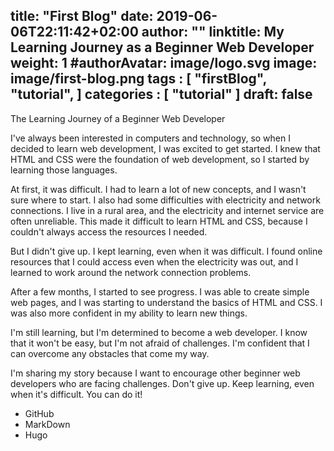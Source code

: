 title: "First Blog"
date: 2019-06-06T22:11:42+02:00
author: "<Yourstrulee>"
linktitle: My Learning Journey as a Beginner Web Developer
weight: 1
#authorAvatar: image/logo.svg
image: image/first-blog.png
tags : [
"firstBlog",
"tutorial",
]
categories : [
"tutorial"
]
draft: false
---

The Learning Journey of a Beginner Web Developer

I've always been interested in computers and technology, so when I decided to learn web development, I was excited to get started. I knew that HTML and CSS were the foundation of web development, so I started by learning those languages.

At first, it was difficult. I had to learn a lot of new concepts, and I wasn't sure where to start. I also had some difficulties with electricity and network connections. I live in a rural area, and the electricity and internet service are often unreliable. This made it difficult to learn HTML and CSS, because I couldn't always access the resources I needed.

But I didn't give up. I kept learning, even when it was difficult. I found online resources that I could access even when the electricity was out, and I learned to work around the network connection problems.

After a few months, I started to see progress. I was able to create simple web pages, and I was starting to understand the basics of HTML and CSS. I was also more confident in my ability to learn new things.

I'm still learning, but I'm determined to become a web developer. I know that it won't be easy, but I'm not afraid of challenges. I'm confident that I can overcome any obstacles that come my way.

I'm sharing my story because I want to encourage other beginner web developers who are facing challenges. Don't give up. Keep learning, even when it's difficult. You can do it!
* GitHub
* MarkDown
* Hugo